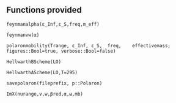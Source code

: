 ## Functions provided 

```@docs
feynmanalpha(ε_Inf,ε_S,freq,m_eff)
```

```@docs
feynmanvw(α)
```

```@docs
polaronmobility(Trange, ε_Inf, ε_S,  freq,    effectivemass; figures::Bool=true, verbose::Bool=false)
```

```@docs
HellwarthBScheme(LO)
```

```@docs
HellwarthAScheme(LO,T=295)
```

```@docs
savepolaron(fileprefix, p::Polaron)
```

```@docs
ImX(nurange,v,w,βred,α,ω,mb)
```

